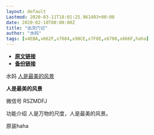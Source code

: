 ```yaml
---
layout: default
Lastmod: 2020-03-11T18:01:25.961403+00:00
date: 2020-02-10T00:00:00Z
title: "出天门记"
author: "水妈"
tags: [x4EBA,x662F,x7684,x98CE,x7F8E,x6700,x666F,haha]
---
```


* [**原文链接**](https://mp.weixin.qq.com/s/sy567jP5XM8KHhSKVgN08Q)
* [**备份链接**](http://archive.ph/s9EvK)


水妈 [人是最美的风景](javascript:void(0);)

**人是最美的风景** 

微信号 RSZMDFJ

功能介绍 人是万物的尺度，人是最美的风景。

原装haha

